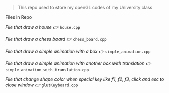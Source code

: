 > This repo used to store my openGL codes of my University class

Files in Repo

*File that draw a house 👉* 
`house.cpp`  

*File that draw a chess board 👉* 
`chess_board.cpp`

*File that draw a simple animation with a box 👉* 
`simple_animation.cpp`

*File that draw a simple animation with another box with translation 👉*
`simple_animation_with_translation.cpp`

*File that change shape color when special key like f1, f2, f3, click and esc to close window 👉* `glutKeyboard.cpp`
